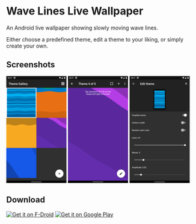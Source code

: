 # Wave Lines Live Wallpaper

An Android live wallpaper showing slowly moving wave lines.

Either choose a predefined theme, edit a theme to your liking, or simply
create your own.

## Screenshots

![Screenshot Gallery](fastlane/metadata/android/en-US/images/phoneScreenshots/screencap-gallery.png)
![Screenshot Theme](fastlane/metadata/android/en-US/images/phoneScreenshots/screencap-theme.png)
![Screenshot Editor](fastlane/metadata/android/en-US/images/phoneScreenshots/screencap-editor.png)

## Download

<a href="https://f-droid.org/packages/de.markusfisch.android.wavelines/"><img src="https://fdroid.gitlab.io/artwork/badge/get-it-on.png"
	alt="Get it on F-Droid" height="80"></a>
<a href="https://play.google.com/store/apps/details?id=de.markusfisch.android.wavelines"><img
	src="https://play.google.com/intl/en_us/badges/images/generic/en_badge_web_generic.png"
	alt="Get it on Google Play" height="80"></a>
